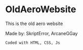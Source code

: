 # OldAeroWebsite
This is the old aero website

Made by: SkriptError, ArcaneGGay

```Skidded with <3 by Creatinq, LLL.
Coded with HTML, CSS, Js

